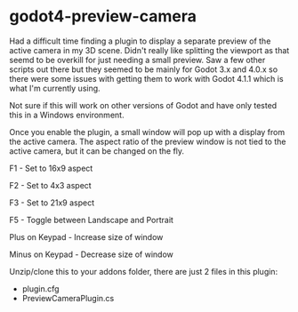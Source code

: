 # godot4-preview-camera
Had a difficult time finding a plugin to display a separate preview of the active camera in my 3D scene.
Didn't really like splitting the viewport as that seemd to be overkill for just needing a small preview.
Saw a few other scripts out there but they seemed to be mainly for Godot 3.x and 4.0.x so there were some issues with getting them to work with Godot 4.1.1 which is what I'm currently using.

Not sure if this will work on other versions of Godot and have only tested this in a Windows environment.

Once you enable the plugin, a small window will pop up with a display from the active camera. The aspect ratio of the preview window is not tied to the active camera, but it can be changed on the fly.

F1 - Set to 16x9 aspect

F2 - Set to 4x3 aspect

F3 - Set to 21x9 aspect

F5 - Toggle between Landscape and Portrait

Plus on Keypad - Increase size of window

Minus on Keypad - Decrease size of window

Unzip/clone this to your addons folder, there are just 2 files in this plugin:
- plugin.cfg
- PreviewCameraPlugin.cs
